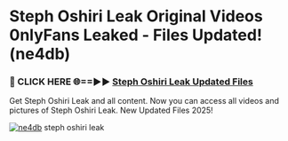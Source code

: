 # Steph Oshiri Leak Original Videos 0nlyFans Leaked - Files Updated! (ne4db)

<h3>🔴 CLICK HERE 🌐==►► <a href="https://tinyurl.com/x26r9saj" rel="nofollow">Steph Oshiri Leak Updated Files</a></h3>

Get Steph Oshiri Leak and all content. Now you can access all videos and pictures of Steph Oshiri Leak. New Updated Files 2025!

[![ne4db](https://i.imgur.com/LkgZPqh.gif)](https://tinyurl.com/x26r9saj)
steph oshiri leak